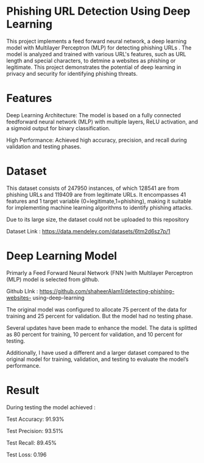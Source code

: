 # Phishing URL Detection Using Deep Learning
This project implements a feed forward neural network, a deep learning model with Multilayer Perceptron (MLP) for detecting  phishing URLs . The model is analyzed and trained with various URL's features, such as URL length and special characters, to detmine a  websites as phishing or legitimate. This project demonstrates the potential of deep learning in privacy and security for identifying phishing threats.
# Features
Deep Learning Architecture: The model is based on a fully connected feedforward neural network (MLP) with multiple layers, ReLU activation, and a sigmoid output for binary classification.

High Performance: Achieved high accuracy, precision, and recall during validation and testing phases.

# Dataset
This dataset consists of 247950 instances, of which 128541 are from phishing URLs and 119409 are from legitimate URLs.   It encompasses 41 features and 1 target variable (0=legitimate,1=phishing), making it suitable for implementing machine learning algorithms to identify phishing attacks. 

Due to its large size, the dataset could not be uploaded to this repository

Dataset Link : https://data.mendeley.com/datasets/6tm2d6sz7p/1

# Deep Learning Model

 Primarly a Feed Forward Neural Network (FNN )with Multilayer Perceptron (MLP) model is
 selected from github.

 Github LInk : https://github.com/shaheerAlam1/detecting-phishing-websites- using-deep-learning

 The original model was configured to allocate 75 percent
 of the data for training and 25 percent for validation. But the
 model had no testing phase.
 
 Several updates have been made to enhance the model.
 The data is splitted as 80 percent for training, 10 percent for
 validation, and 10 percent for testing.
 
 Additionally, I have used a different and a larger dataset
 compared to the original model for training, validation, and
 testing to evaluate the model’s performance.

 # Result
 
During testing the model achieved :

Test Accuracy: 91.93%

Test Precision: 93.51%

Test Recall: 89.45%

Test Loss: 0.196



